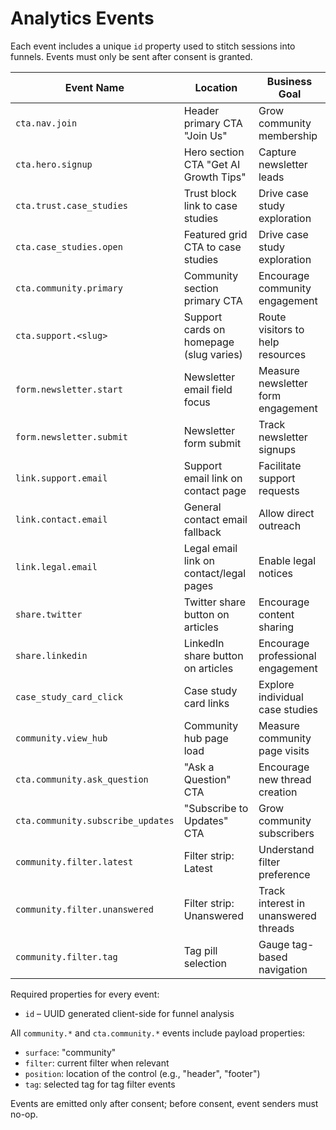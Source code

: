 # Analytics Events

Each event includes a unique `id` property used to stitch sessions into funnels. Events must only be sent after consent is granted.

Event Name | Location | Business Goal
--- | --- | ---
`cta.nav.join` | Header primary CTA "Join Us" | Grow community membership
`cta.hero.signup` | Hero section CTA "Get AI Growth Tips" | Capture newsletter leads
`cta.trust.case_studies` | Trust block link to case studies | Drive case study exploration
`cta.case_studies.open` | Featured grid CTA to case studies | Drive case study exploration
`cta.community.primary` | Community section primary CTA | Encourage community engagement
`cta.support.<slug>` | Support cards on homepage (slug varies) | Route visitors to help resources
`form.newsletter.start` | Newsletter email field focus | Measure newsletter form engagement
`form.newsletter.submit` | Newsletter form submit | Track newsletter signups
`link.support.email` | Support email link on contact page | Facilitate support requests
`link.contact.email` | General contact email fallback | Allow direct outreach
`link.legal.email` | Legal email link on contact/legal pages | Enable legal notices
`share.twitter` | Twitter share button on articles | Encourage content sharing
`share.linkedin` | LinkedIn share button on articles | Encourage professional engagement
`case_study_card_click` | Case study card links | Explore individual case studies
`community.view_hub` | Community hub page load | Measure community page visits
`cta.community.ask_question` | "Ask a Question" CTA | Encourage new thread creation
`cta.community.subscribe_updates` | "Subscribe to Updates" CTA | Grow community subscribers
`community.filter.latest` | Filter strip: Latest | Understand filter preference
`community.filter.unanswered` | Filter strip: Unanswered | Track interest in unanswered threads
`community.filter.tag` | Tag pill selection | Gauge tag-based navigation

Required properties for every event:

- `id` – UUID generated client-side for funnel analysis

All `community.*` and `cta.community.*` events include payload properties:
- `surface`: "community"
- `filter`: current filter when relevant
- `position`: location of the control (e.g., "header", "footer")
- `tag`: selected tag for tag filter events

Events are emitted only after consent; before consent, event senders must no-op.
